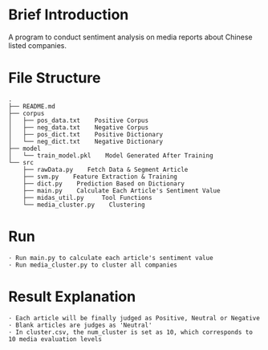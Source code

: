 # Brief Introduction

A program to conduct sentiment analysis on media reports about Chinese listed companies.

# File Structure   

    .
    ├── README.md
    ├── corpus
    │   ├── pos_data.txt    Positive Corpus
    │   ├── neg_data.txt    Negative Corpus
    │   ├── pos_dict.txt    Positive Dictionary
    │   └── neg_dict.txt    Negative Dictionary
    ├── model
    │   └── train_model.pkl    Model Generated After Training
    └── src
        ├── rawData.py    Fetch Data & Segment Article
        ├── svm.py    Feature Extraction & Training
        ├── dict.py    Prediction Based on Dictionary
        ├── main.py    Calculate Each Article's Sentiment Value
        ├── midas_util.py     Tool Functions
        └── media_cluster.py    Clustering

# Run    
    · Run main.py to calculate each article's sentiment value     
    · Run media_cluster.py to cluster all companies       

# Result Explanation   
    · Each article will be finally judged as Positive, Neutral or Negative   
    · Blank articles are judges as 'Neutral'      
    · In cluster.csv, the num_cluster is set as 10, which corresponds to 10 media evaluation levels
